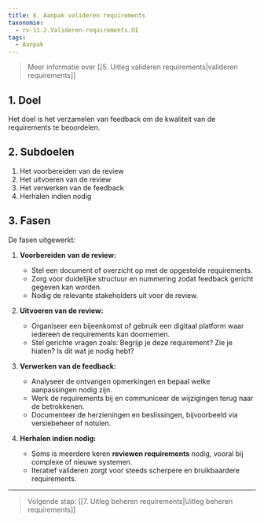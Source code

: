```yaml
---
title: 6. Aanpak valideren requirements
taxonomie:
  - rv-11.2.Valideren-requirements.OI
tags:
  - Aanpak
---
```


> Meer informatie over [[5. Uitleg valideren requirements|valideren requirements]]

## 1. Doel
Het doel is het verzamelen van feedback om de kwaliteit van de requirements te beoordelen. 

## 2. Subdoelen
1. Het voorbereiden van de review
2. Het uitvoeren van de review
3. Het verwerken van de feedback
4. Herhalen indien nodig  

## 3. Fasen
De fasen uitgewerkt:
1. **Voorbereiden van de review:**  
   - Stel een document of overzicht op met de opgestelde requirements.  
   - Zorg voor duidelijke structuur en nummering zodat feedback gericht gegeven kan worden.  
   - Nodig de relevante stakeholders uit voor de review.

2. **Uitvoeren van de review:**  
   - Organiseer een bijeenkomst of gebruik een digitaal platform waar iedereen de requirements kan doornemen.  
   - Stel gerichte vragen zoals: Begrijp je deze requirement? Zie je hiaten? Is dit wat je nodig hebt?

3. **Verwerken van de feedback:**  
   - Analyseer de ontvangen opmerkingen en bepaal welke aanpassingen nodig zijn.  
   - Werk de requirements bij en communiceer de wijzigingen terug naar de betrokkenen.  
   - Documenteer de herzieningen en beslissingen, bijvoorbeeld via versiebeheer of notulen.

4. **Herhalen indien nodig:**  
   - Soms is meerdere keren **reviewen requirements** nodig, vooral bij complexe of nieuwe systemen.  
   - Iteratief valideren zorgt voor steeds scherpere en bruikbaardere requirements.

---

> Volgende stap: [[7. Uitleg beheren requirements|Uitleg beheren requirements]]

